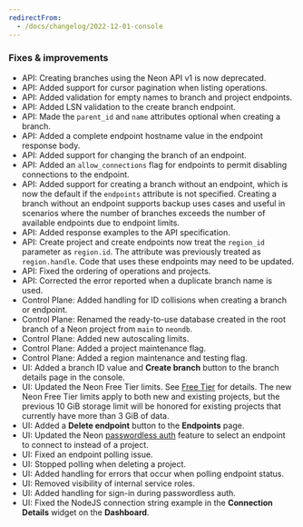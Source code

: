 ```yaml
---
redirectFrom:
  - /docs/changelog/2022-12-01-console
---
```


### Fixes & improvements

- API: Creating branches using the Neon API v1 is now deprecated.
- API: Added support for cursor pagination when listing operations.
- API: Added validation for empty names to branch and project endpoints.
- API: Added LSN validation to the create branch endpoint.
- API: Made the `parent_id` and `name` attributes optional when creating a branch.
- API: Added a complete endpoint hostname value in the endpoint response body.
- API: Added support for changing the branch of an endpoint.
- API: Added an `allow_connections` flag for endpoints to permit disabling connections to the endpoint.
- API: Added support for creating a branch without an endpoint, which is now the default if the `endpoints` attribute is not specified. Creating a branch without an endpoint supports backup uses cases and useful in scenarios where the number of branches exceeds the number of available endpoints due to endpoint limits.
- API: Added response examples to the API specification.
- API: Create project and create endpoints now treat the `region_id` parameter as `region.id`. The attribute was previously treated as `region.handle`. Code that uses these endpoints may need to be updated.
- API: Fixed the ordering of operations and projects.
- API: Corrected the error reported when a duplicate branch name is used.
- Control Plane: Added handling for ID collisions when creating a branch or endpoint.
- Control Plane: Renamed the ready-to-use database created in the root branch of a Neon project from `main` to `neondb`.
- Control Plane: Added new autoscaling limits.
- Control Plane: Added a project maintenance flag.
- Control Plane: Added a region maintenance and testing flag.
- UI: Added a branch ID value and **Create branch** button to the branch details page in the console.
- UI: Updated the Neon Free Tier limits. See [Free Tier](/docs/introduction/free-tier/) for details. The new Neon Free Tier limits apply to both new and existing projects, but the previous 10 GiB storage limit will be honored for existing projects that currently have more than 3 GiB of data.
- UI: Added a **Delete endpoint** button to the **Endpoints** page.
- UI: Updated the Neon [passwordless auth](/docs/connect/passwordless-connect/) feature to select an endpoint to connect to instead of a project.
- UI: Fixed an endpoint polling issue.
- UI: Stopped polling when deleting a project.
- UI: Added handling for errors that occur when polling endpoint status.
- UI: Removed visibility of internal service roles.
- UI: Added handling for sign-in during passwordless auth.
- UI: Fixed the NodeJS connection string example in the **Connection Details** widget on the **Dashboard**.
